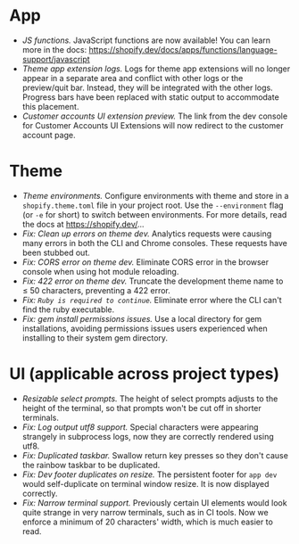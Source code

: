 <!--
If your feature is significant enough that CLI users will want to know about it,
write a short summary sentence here. This is a draft document and will be
finalized when a new minor version is released.

Notes should look like this:

# App

* *A cool thing.* Rather than doing the annoying thing you used to do, you can
now do a different and much cooler thing.
* *A faster thing.* The `command` command was sped up by 3x in most cases.

# Theme

* *Another cool thing.* You get the idea by now.
-->

# App

* *JS functions.* JavaScript functions are now available! You can learn more in
the docs: https://shopify.dev/docs/apps/functions/language-support/javascript
* *Theme app extension logs.* Logs for theme app extensions will no longer
appear in a separate area and conflict with other logs or the preview/quit bar.
Instead, they will be integrated with the other logs. Progress bars have been
replaced with static output to accommodate this placement.
* *Customer accounts UI extension preview.* The link from the dev console for
Customer Accounts UI Extensions will now redirect to the customer account page.

# Theme

* *Theme environments.* Configure environments with theme and store in a
`shopify.theme.toml` file in your project root. Use the `--environment` flag (or
`-e` for short) to switch between environments. For more details, read the docs
at https://shopify.dev/...
* *Fix: Clean up errors on theme dev.* Analytics requests were causing many errors in
both the CLI and Chrome consoles. These requests have been stubbed out.
* *Fix: CORS error on theme dev.* Eliminate CORS error in the browser console
when using hot module reloading.
* *Fix: 422 error on theme dev.* Truncate the development theme name to ≤ 50
characters, preventing a 422 error.
* *Fix: `Ruby is required to continue`.* Eliminate error where the CLI can't find
the ruby executable.
* *Fix: gem install permissions issues.* Use a local directory for gem
installations, avoiding permissions issues users experienced when installing to
their system gem directory.

# UI (applicable across project types)

* *Resizable select prompts.* The height of select prompts adjusts to the height
of the terminal, so that prompts won't be cut off in shorter terminals.
* *Fix: Log output utf8 support.* Special characters were appearing strangely
in subprocess logs, now they are correctly rendered using utf8.
* *Fix: Duplicated taskbar.* Swallow return key presses so they don't cause the
rainbow taskbar to be duplicated.
* *Fix: Dev footer duplicates on resize.* The persistent footer for `app dev`
would self-duplicate on terminal window resize. It is now displayed correctly.
* *Fix: Narrow terminal support.* Previously certain UI elements would look quite
strange in very narrow terminals, such as in CI tools. Now we enforce a minimum
of 20 characters' width, which is much easier to read.
